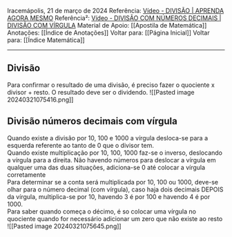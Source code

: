 Iracemápolis, 21 de março de 2024
Referência: [Vídeo - DIVISÃO | APRENDA AGORA MESMO](https://youtu.be/61S-Rayhc7c)
Referência²: [Vídeo - DIVISÃO COM NÚMEROS DECIMAIS | DIVISÃO COM VÍRGULA](https://youtu.be/_Ur59IV_2Ik)
Material de Apoio: [[Apostila de Matemática]]
Anotações: [[Índice de Anotações]]
Voltar para: [[Página Inicial]]
Voltar para: [[Índice Matemática]]
_____________________________________________

## Divisão
Para confirmar o resultado de uma divisão, é preciso fazer o quociente x divisor + resto. O resultado deve ser o dividendo.
![[Pasted image 20240321075416.png]]


## Divisão números decimais com vírgula
Quando existe a divisão por 10, 100 e 1000 a vírgula desloca-se para a esquerda referente ao tanto de 0 que o divisor tem.  
Quando existe multiplicação por 10, 100, 1000 faz-se o inverso, deslocando a vírgula para a direita. Não havendo números para deslocar a vírgula em qualquer uma das duas situações, adiciona-se 0 até colocar a vírgula corretamente  
Para determinar se a conta será multiplicada por 10, 100 ou 1000, deve-se olhar para o número decimal (com vírgula), caso haja dois decimais DEPOIS da vírgula, multiplica-se por 10, havendo 3 é por 100 e havendo 4 é por 1000.  
Para saber quando começa o décimo, é so colocar uma vírgula no quociente quando for necessário adicionar um zero que não existe ao resto
![[Pasted image 20240321075645.png]]

